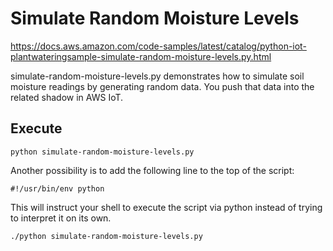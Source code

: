 # Simulate Random Moisture Levels

https://docs.aws.amazon.com/code-samples/latest/catalog/python-iot-plantwateringsample-simulate-random-moisture-levels.py.html

simulate-random-moisture-levels.py demonstrates how to simulate soil moisture readings by generating random data. You push that data into the related shadow in AWS IoT.

## Execute

	python simulate-random-moisture-levels.py

Another possibility is to add the following line to the top of the script:

	#!/usr/bin/env python
	
This will instruct your shell to execute the script via python instead of trying to interpret it on its own.

	./python simulate-random-moisture-levels.py
	
